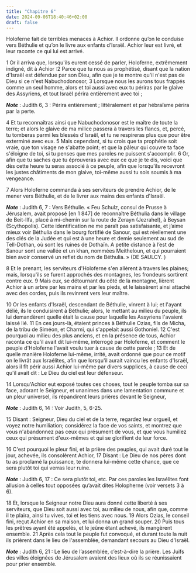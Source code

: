 ```yaml
---
title: "Chapitre 6"
date: 2024-09-06T18:40:46+02:00
draft: false
---
```



Holoferne fait de terribles menaces à Achior.
Il ordonne qu’on le conduise vers Béthulie et qu’on le livre aux enfants d’Israël.
Achior leur est livré, et leur raconte ce qui lui est arrivé.


1 Or il arriva que, lorsqu'ils eurent cessé de parler, Holoferne, extrêmement indigné, dit à Achior :2 Parce que tu nous as prophétisé, disant que la nation d'Israël est défendue par son Dieu, afin que je te montre qu'il n'est pas de Dieu si ce n'est Nabuchodonosor, 3 Lorsque nous les aurons tous frappés comme un seul homme, alors et toi aussi avec eux tu périras par le glaive des Assyriens, et tout Israël périra entièrement avec toi ;

***Note*** :  Judith 6, 3 : Périra entièrement ; littéralement et par hébraïsme périra par la perte.

4 Et tu reconnaîtras ainsi que Nabuchodonosor est le maître de toute la terre; et alors le glaive de ma milice passera à travers les flancs, et, percé, tu tomberas parmi les blessés d'Israël, et tu ne respireras plus que pour être exterminé avec eux. 5 Mais cependant, si tu crois que ta prophétie soit vraie, que ton visage ne s'abatte point; et que la pâleur qui couvre ta face s'éloigne de toi, si tu penses que mes paroles ne puissent s'accomplir. 6 Or, afin que tu saches que tu éprouveras avec eux ce que je te dis, voici que dès cette heure tu seras associé à ce peuple, afin que lorsqu'ils recevront les justes châtiments de mon glaive, toi-même aussi tu sois soumis à ma vengeance.


7 Alors Holoferne commanda à ses serviteurs de prendre Achior, de le mener vers Béthulie, et de le livrer aux mains des enfants d'Israël.

***Note*** :  Judith 6, 7 : Vers Béthulie. « Feu Schulz, consul de Prusse à Jérusalem, avait proposé [en 1 847] de reconnaître Béthulia dans le village de Beit-Ilfa, placé à mi-chemin sur la route de Zerayn (Jezrahel), à Beysan (Scythopolis). Cette identification ne me paraît pas satisfaisante, et j’aime mieux voir Béthulia dans le bourg fortifié de Sanour, qui est réellement une des clés de la Judée et qui est à une heure et demie seulement au sud de Tell-Dothan, où sont les ruines de Dothaïn. A petite distance à l’est de Sanour sont une vallée et un khan, nommées Meitheloun, et qui pourraient bien avoir conservé un reflet du nom de Béthulia. » (DE SAULCY. )

8 Et le prenant, les serviteurs d'Holoferne s'en allèrent à travers les plaines; mais, lorsqu'ils se furent approchés des montagnes, les frondeurs sortirent contre eux. 9 Mais eux, se détournant du côté de la montagne, lièrent Achior à un arbre par les mains et par les pieds, et le laissèrent ainsi attaché avec des cordes, puis ils revinrent vers leur maître.


10 Or les enfants d'Israël, descendant de Béthulie, vinrent à lui; et l'ayant délié, ils le conduisirent à Béthulie; alors, le mettant au milieu du peuple, ils lui demandèrent quelle était la cause pour laquelle les Assyriens l'avaient laissé lié. 11 En ces jours-là, étaient princes à Béthulie Ozias, fils de Micha, de la tribu de Siméon, et Charmi, qui s'appelait aussi Gothoniel. 12 C'est pourquoi au milieu des plus anciens, et en la présence de tous, Achior raconta ce qu'il avait dit lui-même, interrogé par Holoferne, et comment le peuple d'Holoferne l'avait voulu tuer à cause de cette parole ; 13 Et de quelle manière Holoferne lui-même, irrité, avait ordonné que pour ce motif on le livrât aux Israélites, afin que lorsqu'il aurait vaincu les enfants d'Israël, alors il fît périr aussi Achior lui-même par divers supplices, à cause de ceci qu'il avait dit : Le Dieu du ciel est leur défenseur.


14 Lorsqu'Achior eut exposé toutes ces choses, tout le peuple tomba sur sa face, adorant le Seigneur, et unanimes dans une lamentation commune et un pleur universel, ils répandirent leurs prières devant le Seigneur,

***Note*** :  Judith 6, 14 : Voir Judith, 5, 6-25.

15 Disant : Seigneur, Dieu du ciel et de la terre, regardez leur orgueil, et voyez notre humiliation; considérez la face de vos saints, et montrez que vous n'abandonnez pas ceux qui présument de vous, et que vous humiliez ceux qui présument d'eux-mêmes et qui se glorifient de leur force.


16 C'est pourquoi le pleur fini, et la prière des peuples, qui avait duré tout le jour, achevée, ils consolèrent Achior, 17 Disant : Le Dieu de nos pères dont tu as proclamé la puissance, te donnera lui-même cette chance, que ce sera plutôt toi qui verras leur ruine.

***Note*** :  Judith 6, 17 : Ce sera plutôt toi, etc. Par ces paroles les Israélites font allusion à celles tout opposées qu’avait dites Holopherne (voir versets 3 à 6).

18 Et, lorsque le Seigneur notre Dieu aura donné cette liberté à ses serviteurs, que Dieu soit aussi avec toi, au milieu de nous, afin que, comme il te plaira, ainsi tu vives, toi et les tiens avec nous. 19 Alors Ozias, le conseil fini, reçut Achior en sa maison, et lui donna un grand souper. 20 Puis tous les prêtres ayant été appelés, et le jeûne étant achevé, ils mangèrent ensemble. 21 Après cela tout le peuple fut convoqué, et durant toute la nuit ils prièrent dans le lieu de l'assemblée, demandant secours au Dieu d'Israël.

***Note*** :  Judith 6, 21 : Le lieu de l’assemblée, c’est-à-dire la prière. Les Juifs des villes éloignées de Jérusalem avaient des lieux où ils se réunissaient pour prier ensemble.

